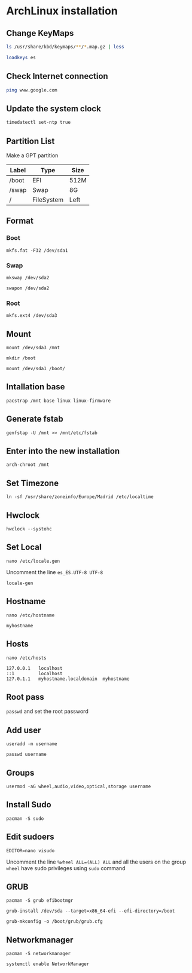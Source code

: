 # ArchLinux installation

## Change KeyMaps

```bash
ls /usr/share/kbd/keymaps/**/*.map.gz | less

loadkeys es
```

## Check Internet connection

```bash
ping www.google.com
```

## Update the system clock

```bash
timedatectl set-ntp true
```

## Partition List

Make a GPT partition

| Label | Type       | Size |
|-------|------------|------|
| /boot | EFI        | 512M |
| /swap | Swap       | 8G   |
| /     | FileSystem | Left |

## Format

### Boot

`mkfs.fat -F32 /dev/sda1`

### Swap

`mkswap /dev/sda2`

`swapon /dev/sda2`

### Root

`mkfs.ext4 /dev/sda3`

## Mount

`mount /dev/sda3 /mnt`

`mkdir /boot`

`mount /dev/sda1 /boot/`

## Intallation base

`pacstrap /mnt base linux linux-firmware`

## Generate fstab

`genfstap -U /mnt >> /mnt/etc/fstab`

## Enter into the new installation

`arch-chroot /mnt`

## Set Timezone

`ln -sf /usr/share/zoneinfo/Europe/Madrid /etc/localtime`

## Hwclock

`hwclock --systohc`

## Set Local

`nano /etc/locale.gen`

Uncomment the line `es_ES.UTF-8 UTF-8`

`locale-gen`

## Hostname

`nano /etc/hostname`

```text
myhostname
```

## Hosts

`nano /etc/hosts`

```text
127.0.0.1	localhost
::1		    localhost
127.0.1.1	myhostname.localdomain	myhostname
```

## Root pass

`passwd` and set the root password

## Add user

`useradd -m username`

`passwd username`

## Groups

`usermod -aG wheel,audio,video,optical,storage username`

## Install Sudo

`pacman -S sudo`

## Edit sudoers

`EDITOR=nano visudo`

Uncomment the line `%wheel ALL=(ALL) ALL` and all the users on the group `wheel` have sudo privileges using `sudo` command

## GRUB

`pacman -S grub efibootmgr`

`grub-install /dev/sda --target=x86_64-efi --efi-directory=/boot` 

`grub-mkconfig -o /boot/grub/grub.cfg`

## Networkmanager

`pacman -S networkmanager`

`systemctl enable NetworkManager`

